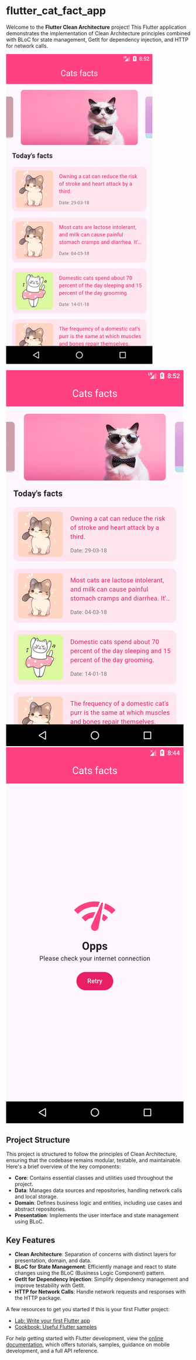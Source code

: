 # flutter_cat_fact_app

Welcome to the **Flutter Clean Architecture** project! This Flutter application demonstrates the implementation of Clean Architecture principles combined with BLoC for state management, GetIt for dependency injection, and HTTP for network calls.

<img src="screenshot/home_page.png" alt="Screenshot 1" width="400"/>

![Project Overview](screenshot/home_page.png)
![Project Overview](screenshot/network_error_page.png)

## Project Structure

This project is structured to follow the principles of Clean Architecture, ensuring that the codebase remains modular, testable, and maintainable. Here's a brief overview of the key components:

- **Core**: Contains essential classes and utilities used throughout the project.
- **Data**: Manages data sources and repositories, handling network calls and local storage.
- **Domain**: Defines business logic and entities, including use cases and abstract repositories.
- **Presentation**: Implements the user interface and state management using BLoC.

## Key Features

- **Clean Architecture**: Separation of concerns with distinct layers for presentation, domain, and data.
- **BLoC for State Management**: Efficiently manage and react to state changes using the BLoC (Business Logic Component) pattern.
- **GetIt for Dependency Injection**: Simplify dependency management and improve testability with GetIt.
- **HTTP for Network Calls**: Handle network requests and responses with the HTTP package.

A few resources to get you started if this is your first Flutter project:

- [Lab: Write your first Flutter app](https://docs.flutter.dev/get-started/codelab)
- [Cookbook: Useful Flutter samples](https://docs.flutter.dev/cookbook)

For help getting started with Flutter development, view the
[online documentation](https://docs.flutter.dev/), which offers tutorials,
samples, guidance on mobile development, and a full API reference.
